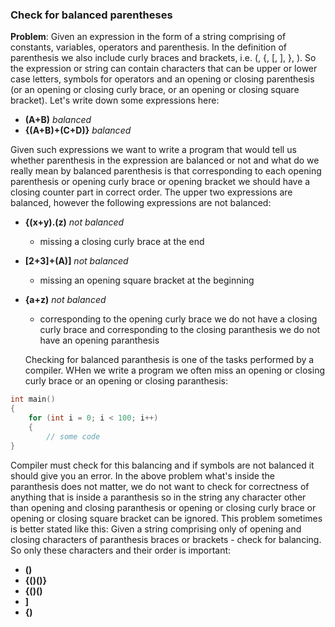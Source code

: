 ### Check for balanced parentheses

**Problem**: Given an expression in the form of a string comprising of constants, variables, operators and parenthesis. In the definition of parenthesis we also include curly braces and brackets, i.e. (, {, [, ], }, ). So the expression or string can contain characters that can be upper or lower case letters, symbols for operators and an opening or closing parenthesis (or an opening or closing curly brace, or an opening or closing square bracket). Let's write down some expressions here:

- **(A+B)**         *balanced*
- **{(A+B)+(C+D)}** *balanced*

Given such expressions we want to write a program that would tell us whether parenthesis in the expression are balanced or not and what do we really mean by balanced parenthesis is that corresponding to each opening parenthesis or opening curly brace or opening bracket we should have a closing counter part in correct order. The upper two expressions are balanced, however the following expressions are not balanced:
- **{(x+y).(z)** *not balanced*
  - missing a closing curly brace at the end
- **[2+3]+(A)]** *not balanced*
  - missing an opening square bracket at the beginning
- **{a+z)** *not balanced*
  - corresponding to the opening curly brace we do not have a closing curly brace and corresponding to the closing paranthesis we do not have an opening paranthesis
  
  Checking for balanced paranthesis is one of the tasks performed by a compiler. WHen we write a program we often miss an opening or closing curly brace or an opening or closing paranthesis:
```cpp
int main()
{
	for (int i = 0; i < 100; i++)
	{
		// some code	
}
```
Compiler must check for this balancing and if symbols are not balanced it should give you an error. In the above problem what's inside the paranthesis does not matter, we do not want to check for correctness of anything that is inside a paranthesis so in the string any character other than opening and closing paranthesis or opening or closing curly brace or opening or closing square bracket can be ignored. This problem sometimes is better stated like this: Given a string comprising only of opening and closing characters of paranthesis braces or brackets - check for balancing. So only these characters and their order is important:
- **()**
- **{()()}**
- **{()()**
- **[]()]**
- **{)**
